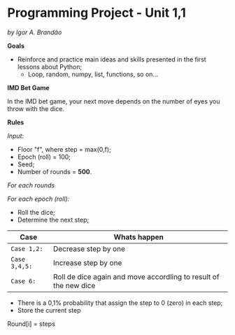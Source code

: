 # Programming Project - Unit 1,1
*by Igor A. Brandão*

**Goals**
- Reinforce and practice main ideas and skills presented in the first
lessons about Python;
    - Loop, random, numpy, list, functions, so on...

**IMD Bet Game**

In the IMD bet game, your next move depends on the number of eyes you throw with the dice.

**Rules**

*Input:*
- Floor "f", where step = max(0,f);
- Epoch (roll) = 100;
- Seed;
- Number of rounds = **500**.

*For each rounds*

*For each epoch (roll):*

- Roll the dice;
- Determine the next step;

| Case | Whats happen |
| --- | --- |
| `Case 1,2:` | Decrease step by one |
| `Case 3,4,5:` | Increase step by one |
| `Case 6:` | Roll de dice again and move accordling to result of the new dice |

- There is a 0,1% probability that assign the step to 0 (zero) in each step;
- Store the current step

Round[i] = steps